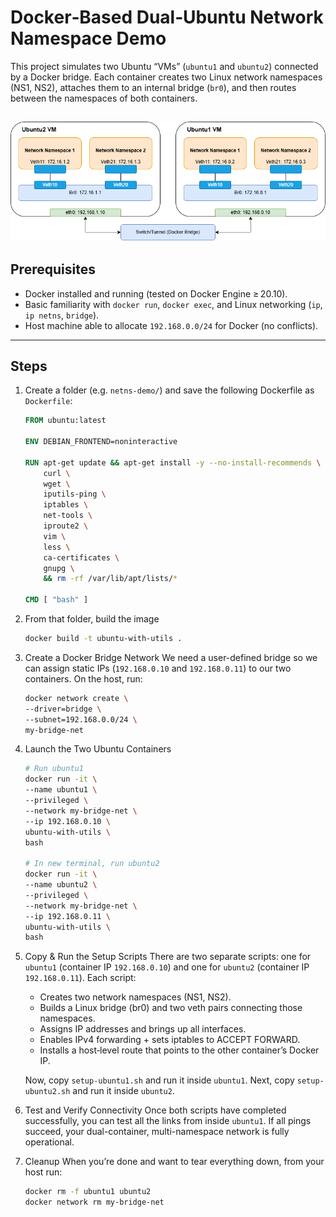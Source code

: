 # Docker‑Based Dual‑Ubuntu Network Namespace Demo
This project simulates two Ubuntu “VMs” (`ubuntu1` and `ubuntu2`) connected by a Docker bridge. Each container creates two Linux network namespaces (NS1, NS2), attaches them to an internal bridge (`br0`), and then routes between the namespaces of both containers.

![](ContainerNetwork.png)
---

## Prerequisites
- Docker installed and running (tested on Docker Engine ≥ 20.10).  
- Basic familiarity with `docker run`, `docker exec`, and Linux networking (`ip`, `ip netns`, `bridge`).  
- Host machine able to allocate `192.168.0.0/24` for Docker (no conflicts).  

---

## Steps
1. Create a folder (e.g. `netns-demo/`) and save the following Dockerfile as `Dockerfile`:
    ```dockerfile
    FROM ubuntu:latest

    ENV DEBIAN_FRONTEND=noninteractive
    
    RUN apt-get update && apt-get install -y --no-install-recommends \
        curl \
        wget \
        iputils-ping \
        iptables \
        net-tools \
        iproute2 \
        vim \
        less \
        ca-certificates \
        gnupg \
        && rm -rf /var/lib/apt/lists/*
    
    CMD [ "bash" ]
    ```

2. From that folder, build the image
    ```bash
    docker build -t ubuntu-with-utils .
    ```

3. Create a Docker Bridge Network
    We need a user-defined bridge so we can assign static IPs (`192.168.0.10` and `192.168.0.11`) to our two containers. On the host, run:

    ```bash
    docker network create \
    --driver=bridge \
    --subnet=192.168.0.0/24 \
    my-bridge-net
    ```

4. Launch the Two Ubuntu Containers
    ```bash
    # Run ubuntu1
    docker run -it \
    --name ubuntu1 \
    --privileged \
    --network my-bridge-net \
    --ip 192.168.0.10 \
    ubuntu-with-utils \
    bash

    # In new terminal, run ubuntu2 
    docker run -it \
    --name ubuntu2 \
    --privileged \
    --network my-bridge-net \
    --ip 192.168.0.11 \
    ubuntu-with-utils \
    bash
    ```

5. Copy & Run the Setup Scripts
    There are two separate scripts: one for `ubuntu1` (container IP `192.168.0.10`) and one for `ubuntu2` (container IP `192.168.0.11`). Each script:
    - Creates two network namespaces (NS1, NS2).
    - Builds a Linux bridge (br0) and two veth pairs connecting those namespaces.
    - Assigns IP addresses and brings up all interfaces.
    - Enables IPv4 forwarding + sets iptables to ACCEPT FORWARD.
    - Installs a host‐level route that points to the other container’s Docker IP.

    Now, copy `setup-ubuntu1.sh` and run it inside `ubuntu1`. Next, copy `setup-ubuntu2.sh` and run it inside `ubuntu2`.

6. Test and Verify Connectivity
    Once both scripts have completed successfully, you can test all the links from inside `ubuntu1`. If all pings succeed, your dual-container, multi-namespace network is fully operational.

7. Cleanup
    When you’re done and want to tear everything down, from your host run:
    ```bash
    docker rm -f ubuntu1 ubuntu2
    docker network rm my-bridge-net
    ```
